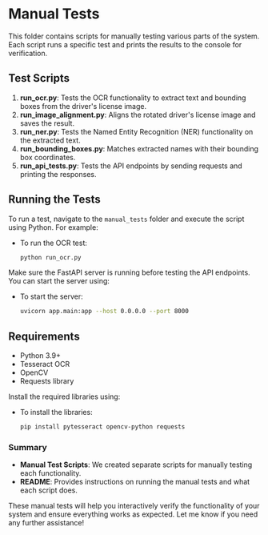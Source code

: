 # Manual Tests

This folder contains scripts for manually testing various parts of the system. Each script runs a specific test and prints the results to the console for verification.

## Test Scripts

1. **run_ocr.py**: Tests the OCR functionality to extract text and bounding boxes from the driver's license image.
2. **run_image_alignment.py**: Aligns the rotated driver's license image and saves the result.
3. **run_ner.py**: Tests the Named Entity Recognition (NER) functionality on the extracted text.
4. **run_bounding_boxes.py**: Matches extracted names with their bounding box coordinates.
5. **run_api_tests.py**: Tests the API endpoints by sending requests and printing the responses.

## Running the Tests

To run a test, navigate to the `manual_tests` folder and execute the script using Python. For example:

- To run the OCR test:
    ```sh
    python run_ocr.py
    ```

Make sure the FastAPI server is running before testing the API endpoints. You can start the server using:

- To start the server:
    ```sh
    uvicorn app.main:app --host 0.0.0.0 --port 8000
    ```

## Requirements

- Python 3.9+
- Tesseract OCR
- OpenCV
- Requests library

Install the required libraries using:

- To install the libraries:
    ```sh
    pip install pytesseract opencv-python requests
    ```

### Summary

- **Manual Test Scripts**: We created separate scripts for manually testing each functionality.
- **README**: Provides instructions on running the manual tests and what each script does.

These manual tests will help you interactively verify the functionality of your system and ensure everything works as expected. Let me know if you need any further assistance!

